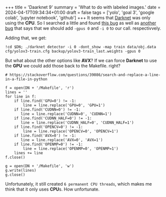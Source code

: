 +++
title = 'Daarknet 9'
summary = 'What to do with labeled images.'
date = 2024-04-17T09:34:34+01:00
draft = false
tags = ['yolo', 'goal 3', 'google colab', 'jupyter notebook', 'github']
+++
It seems that [Darknet](https://pjreddie.com/darknet/yolo/) was only using the **CPU**. So I searched a little and found [this bug](https://github.com/pjreddie/darknet/issues/488#issuecomment-459282463) as well as [another bug](https://github.com/pjreddie/darknet/issues/2276) that says that we should add `-gpus 0` and `-i 0` to our call. respectivvely.

Adding that, we get:
```
!cd $DN; ./darknet detector -i 0 -dont_show -map train data/obj.data cfg/yolov3-train.cfg backup/yolov3-train_last.weights -gpus 0
```

But what about the other options like **AVX**? If we can force **Darknet** to use the **GPU** we could add those back to the Makefile. right?
```
# https://stackoverflow.com/questions/39086/search-and-replace-a-line-in-a-file-in-python

f = open(DN + '/Makefile', 'r')
lines = ''
for line in f:
    if line.find('GPU=0') != -1:
        line = line.replace('GPU=0', 'GPU=1')
    if line.find('CUDNN=0') != -1:
       line = line.replace('CUDNN=0', 'CUDNN=1')
    if line.find('CUDNN_HALF=0') != -1:
       line = line.replace('CUDNN_HALF=0', 'CUDNN_HALF=1')
    if line.find('OPENCV=0') != -1:
        line = line.replace('OPENCV=0', 'OPENCV=1')
    if line.find('AVX=0') != -1:
       line = line.replace('AVX=0', 'AVX=1')
    if line.find('OPENMP=0') != -1:
        line = line.replace('OPENMP=0', 'OPENMP=1')
    lines += line
f.close()

g = open(DN + '/Makefile', 'w')
g.write(lines)
g.close()
```

Unfortunately, it still created `6 permanent CPU threads`, which makes me think that it only uses **CPU**s. How unfortunate.
